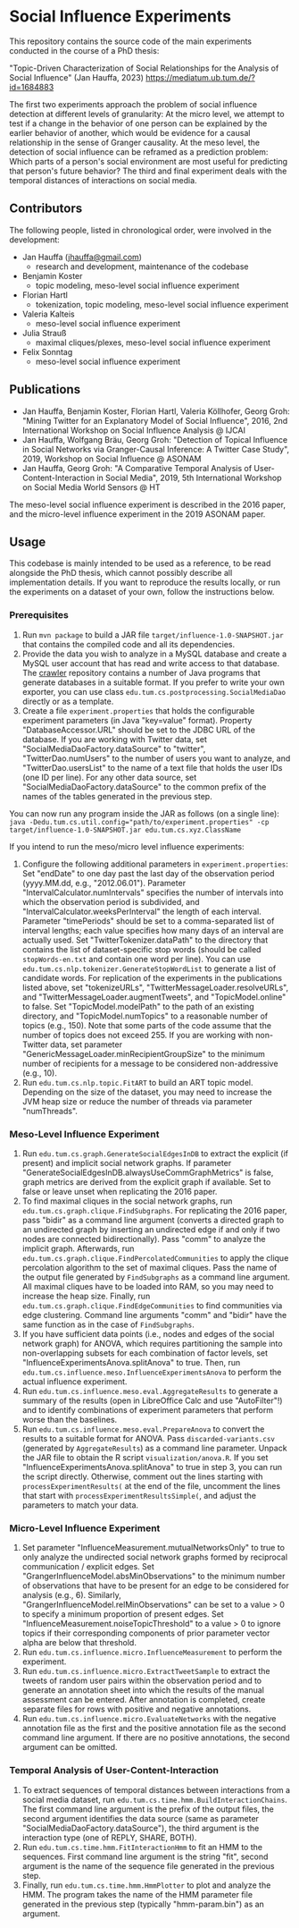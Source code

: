 # Social Influence Experiments

This repository contains the source code of the main experiments conducted in the course of a PhD thesis:

"Topic-Driven Characterization of Social Relationships for the Analysis of Social Influence" (Jan Hauffa, 2023)
https://mediatum.ub.tum.de/?id=1684883

The first two experiments approach the problem of social influence detection at different levels of granularity: At the micro level, we attempt to test if a change in the behavior of one person can be explained by the earlier behavior of another, which would be evidence for a causal relationship in the sense of Granger causality. At the meso level, the detection of social influence can be reframed as a prediction problem: Which parts of a person's social environment are most useful for predicting that person's future behavior? The third and final experiment deals with the temporal distances of interactions on social media.

## Contributors

The following people, listed in chronological order, were involved in the development:

* Jan Hauffa (jhauffa@gmail.com)
    - research and development, maintenance of the codebase
* Benjamin Koster
    - topic modeling, meso-level social influence experiment
* Florian Hartl
    - tokenization, topic modeling, meso-level social influence experiment
* Valeria Kalteis
    - meso-level social influence experiment
* Julia Strauß
    - maximal cliques/plexes, meso-level social influence experiment
* Felix Sonntag
    - meso-level social influence experiment

## Publications

* Jan Hauffa, Benjamin Koster, Florian Hartl, Valeria Köllhofer, Georg Groh: "Mining Twitter for an Explanatory Model of Social Influence", 2016, 2nd International Workshop on Social Influence Analysis @ IJCAI
* Jan Hauffa, Wolfgang Bräu, Georg Groh: "Detection of Topical Influence in Social Networks via Granger-Causal Inference: A Twitter Case Study", 2019, Workshop on Social Influence @ ASONAM
* Jan Hauffa, Georg Groh: "A Comparative Temporal Analysis of User-Content-Interaction in Social Media", 2019, 5th International Workshop on Social Media World Sensors @ HT

The meso-level social influence experiment is described in the 2016 paper, and the micro-level influence experiment in the 2019 ASONAM paper.

## Usage

This codebase is mainly intended to be used as a reference, to be read alongside the PhD thesis, which cannot possibly describe all implementation details. If you want to reproduce the results locally, or run the experiments on a dataset of your own, follow the instructions below.

### Prerequisites

1. Run `mvn package` to build a JAR file `target/influence-1.0-SNAPSHOT.jar` that contains the compiled code and all its dependencies.
2. Provide the data you wish to analyze in a MySQL database and create a MySQL user account that has read and write access to that database. The [crawler](https://github.com/jhauffa/crawler) repository contains a number of Java programs that generate databases in a suitable format. If you prefer to write your own exporter, you can use class `edu.tum.cs.postprocessing.SocialMediaDao` directly or as a template.
3. Create a file `experiment.properties` that holds the configurable experiment parameters (in Java "key=value" format). Property "DatabaseAccessor.URL" should be set to the JDBC URL of the database. If you are working with Twitter data, set "SocialMediaDaoFactory.dataSource" to "twitter", "TwitterDao.numUsers" to the number of users you want to analyze, and "TwitterDao.usersList" to the name of a text file that holds the user IDs (one ID per line). For any other data source, set "SocialMediaDaoFactory.dataSource" to the common prefix of the names of the tables generated in the previous step.

You can now run any program inside the JAR as follows (on a single line):
`java -Dedu.tum.cs.util.config="path/to/experiment.properties" -cp target/influence-1.0-SNAPSHOT.jar edu.tum.cs.xyz.ClassName`

If you intend to run the meso/micro level influence experiments:

1. Configure the following additional parameters in `experiment.properties`: Set "endDate" to one day past the last day of the observation period (yyyy.MM.dd, e.g., "2012.06.01"). Parameter "IntervalCalculator.numIntervals" specifies the number of intervals into which the observation period is subdivided, and "IntervalCalculator.weeksPerInterval" the length of each interval. Parameter "timePeriods" should be set to a comma-separated list of interval lengths; each value specifies how many days of an interval are actually used. Set "TwitterTokenizer.dataPath" to the directory that contains the list of dataset-specific stop words (should be called `stopWords-en.txt` and contain one word per line). You can use `edu.tum.cs.nlp.tokenizer.GenerateStopWordList` to generate a list of candidate words. For replication of the experiments in the publications listed above, set "tokenizeURLs", "TwitterMessageLoader.resolveURLs", and "TwitterMessageLoader.augmentTweets", and "TopicModel.online" to false. Set "TopicModel.modelPath" to the path of an existing directory, and "TopicModel.numTopics" to a reasonable number of topics (e.g., 150). Note that some parts of the code assume that the number of topics does not exceed 255. If you are working with non-Twitter data, set parameter "GenericMessageLoader.minRecipientGroupSize" to the minimum number of recipients for a message to be considered non-addressive (e.g., 10).
2. Run `edu.tum.cs.nlp.topic.FitART` to build an ART topic model. Depending on the size of the dataset, you may need to increase the JVM heap size or reduce the number of threads via parameter "numThreads".

### Meso-Level Influence Experiment

1. Run `edu.tum.cs.graph.GenerateSocialEdgesInDB` to extract the explicit (if present) and implicit social network graphs. If parameter "GenerateSocialEdgesInDB.alwaysUseCommGraphMetrics" is false, graph metrics are derived from the explicit graph if available. Set to false or leave unset when replicating the 2016 paper.
2. To find maximal cliques in the social network graphs, run `edu.tum.cs.graph.clique.FindSubgraphs`. For replicating the 2016 paper, pass "bidir" as a command line argument (converts a directed graph to an undirected graph by inserting an undirected edge if and only if two nodes are connected bidirectionally). Pass "comm" to analyze the implicit graph. Afterwards, run `edu.tum.cs.graph.clique.FindPercolatedCommunities` to apply the clique percolation algorithm to the set of maximal cliques. Pass the name of the output file generated by `FindSubgraphs` as a command line argument. All maximal cliques have to be loaded into RAM, so you may need to increase the heap size. Finally, run `edu.tum.cs.graph.clique.FindEdgeCommunities` to find communities via edge clustering. Command line arguments "comm" and "bidir" have the same function as in the case of `FindSubgraphs`.
3. If you have sufficient data points (i.e., nodes and edges of the social network graph) for ANOVA, which requires partitioning the sample into non-overlapping subsets for each combination of factor levels, set "InfluenceExperimentsAnova.splitAnova" to true. Then, run `edu.tum.cs.influence.meso.InfluenceExperimentsAnova` to perform the actual influence experiment.
4. Run `edu.tum.cs.influence.meso.eval.AggregateResults` to generate a summary of the results (open in LibreOffice Calc and use "AutoFilter"!) and to identify combinations of experiment parameters that perform worse than the baselines.
5. Run `edu.tum.cs.influence.meso.eval.PrepareAnova` to convert the results to a suitable format for ANOVA. Pass `discarded-variants.csv` (generated by `AggregateResults`) as a command line parameter. Unpack the JAR file to obtain the R script `visualization/anova.R`. If you set "InfluenceExperimentsAnova.splitAnova" to true in step 3, you can run the script directly. Otherwise, comment out the lines starting with `processExperimentResults(` at the end of the file, uncomment the lines that start with `processExperimentResultsSimple(`, and adjust the parameters to match your data.

### Micro-Level Influence Experiment

1. Set parameter "InfluenceMeasurement.mutualNetworksOnly" to true to only analyze the undirected social network graphs formed by reciprocal communication / explicit edges. Set "GrangerInfluenceModel.absMinObservations" to the minimum number of observations that have to be present for an edge to be considered for analysis (e.g., 6). Similarly, "GrangerInfluenceModel.relMinObservations" can be set to a value > 0 to specify a  minimum proportion of present edges. Set "InfluenceMeasurement.noiseTopicThreshold" to a value > 0 to ignore topics if their corresponding components of prior parameter vector alpha are below that threshold.
2. Run `edu.tum.cs.influence.micro.InfluenceMeasurement` to perform the experiment.
3. Run `edu.tum.cs.influence.micro.ExtractTweetSample` to extract the tweets of random user pairs within the observation period and to generate an annotation sheet into which the results of the manual assessment can be entered. After annotation is completed, create separate files for rows with positive and negative annotations.
4. Run `edu.tum.cs.influence.micro.EvaluateNetworks` with the negative annotation file as the first and the positive annotation file as the second command line argument. If there are no positive annotations, the second argument can be omitted.

### Temporal Analysis of User-Content-Interaction

1. To extract sequences of temporal distances between interactions from a social media dataset, run `edu.tum.cs.time.hmm.BuildInteractionChains`. The first command line argument is the prefix of the output files, the second argument identifies the data source (same as parameter "SocialMediaDaoFactory.dataSource"), the third argument is the interaction type (one of REPLY, SHARE, BOTH).
2. Run `edu.tum.cs.time.hmm.FitInteractionHmm` to fit an HMM to the sequences. First command line argument is the string "fit", second argument is the name of the sequence file generated in the previous step.
3. Finally, run `edu.tum.cs.time.hmm.HmmPlotter` to plot and analyze the HMM. The program takes the name of the HMM parameter file generated in the previous step (typically "hmm-param.bin") as an argument.
